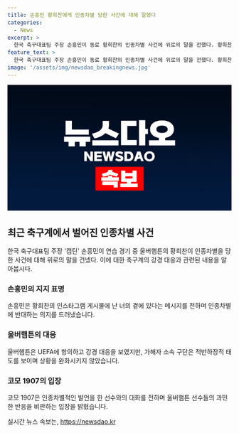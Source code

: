```yaml
---
title: 손흥민 황희찬에게 인종차별 당한 사건에 대해 말했다
categories:
  - News
excerpt: >
  한국 축구대표팀 주장 손흥민이 동료 황희찬의 인종차별 사건에 위로의 말을 전했다. 황희찬은 이탈리아 구단과의 친선경기 중 인종차별 발언을 듣고 팀 동료가 가해자를 향해 퇴장당했다. 이에 울버햄튼은 UEFA에 항의하고 있는 가운데, 가해자 구단은 과민반응을 비판하며 적반하장 태도를 보였다. 이에 코모 구단과 울버햄튼 사이에 갈등이 고조되고 있다.
feature_text: >
  한국 축구대표팀 주장 손흥민이 동료 황희찬의 인종차별 사건에 위로의 말을 전했다. 황희찬은 이탈리아 구단과의 친선경기 중 인종차별 발언을 듣고 팀 동료가 가해자를 향해 퇴장당했다. 이에 울버햄튼은 UEFA에 항의하고 있는 가운데, 가해자 구단은 과민반응을 비판하며 적반하장 태도를 보였다. 이에 코모 구단과 울버햄튼 사이에 갈등이 고조되고 있다.
image: '/assets/img/newsdao_breakingnews.jpg'
---
```


<p><img src="/assets/img/newsdao_breakingnews.jpg" alt="ranknews 속보" /></p>

<h2 data-ke-size="size26">최근 축구계에서 벌어진 인종차별 사건</h2>

<p data-ke-size="size16">한국 축구대표팀 주장 '캡틴' 손흥민이 연습 경기 중 울버햄튼의 황희찬이 인종차별을 당한 사건에 대해 위로의 말을 건넸다. 이에 대한 축구계의 강경 대응과 관련된 내용을 알아봅시다.</p>

<h3>손흥민의 지지 표명</h3>

<p data-ke-size="size16">손흥민은 황희찬의 인스타그램 게시물에 난 너의 곁에 있다는 메시지를 전하며 인종차별에 반대하는 의지를 드러냈습니다.</p>

<h3>울버햄튼의 대응</h3>

<p data-ke-size="size16">울버햄튼은 UEFA에 항의하고 강경 대응을 보였지만, 가해자 소속 구단은 적반하장적 태도를 보이며 상황을 완화시키지 않았습니다.</p>

<h3>코모 1907의 입장</h3>

<p data-ke-size="size16">코모 1907은 인종차별적인 발언을 한 선수와의 대화를 전하며 울버햄튼 선수들의 과민한 반응을 비판하는 입장을 밝혔습니다.</p>
실시간 뉴스 속보는, <a href="https://newsdao.kr" rel="dofollow">https://newsdao.kr</a>


